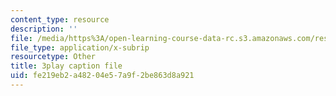 ```yaml
---
content_type: resource
description: ''
file: /media/https%3A/open-learning-course-data-rc.s3.amazonaws.com/res-6-007-signals-and-systems-spring-2011/fe219eb2a48204e57a9f2be863d8a921_nuzA75DpSuw.srt
file_type: application/x-subrip
resourcetype: Other
title: 3play caption file
uid: fe219eb2-a482-04e5-7a9f-2be863d8a921
---
```

